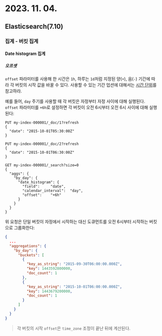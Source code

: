 # 2023. 11. 04.

## Elasticsearch(7.10)

### 집계 - 버킷 집계

#### Date histogram 집계

##### 오프셋

`offset` 파라미터를 사용해 한 시간은 `1h`, 하루는 `1d`처럼 지정된 양(`+`), 음(`-`) 기간에 따라 각 버킷의 시작 값을 바꿀 수 있다. 사용할 수 있는 기간 업션에 대해서는 [시간 단위][time-units]를 참고하라.

예를 들어, `day` 주기를 사용할 때 각 버킷은 자정부터 자정 사이에 대해 실행된다. `offset` 파라미터를 `+6h`로 설정하면 각 버킷이 오전 6시부터 오전 6시 사이에 대해 실행된다:

```http
PUT my-index-000001/_doc/1?refresh
{
  "date": "2015-10-01T05:30:00Z"
}

PUT my-index-000001/_doc/2?refresh
{
  "date": "2015-10-01T06:30:00Z"
}

GET my-index-000001/_search?size=0
{
  "aggs": {
    "by_day": {
      "date_histogram": {
        "field":     "date",
        "calendar_interval":  "day",
        "offset":    "+6h"
      }
    }
  }
}
```

위 요청은 단일 버킷이 자정에서 시작하는 대신 도큐먼트를 오전 6시부터 시작하는 버킷으로 그룹화한다:

```json
{
  ...
  "aggregations": {
    "by_day": {
      "buckets": [
        {
          "key_as_string": "2015-09-30T06:00:00.000Z",
          "key": 1443592800000,
          "doc_count": 1
        },
        {
          "key_as_string": "2015-10-01T06:00:00.000Z",
          "key": 1443679200000,
          "doc_count": 1
        }
      ]
    }
  }
}
```

> 각 버킷의 시작 `offset`은 `time_zone` 조정이 끝난 뒤에 계산된다.





[time-units]: https://www.elastic.co/guide/en/elasticsearch/reference/7.10/common-options.html#time-units